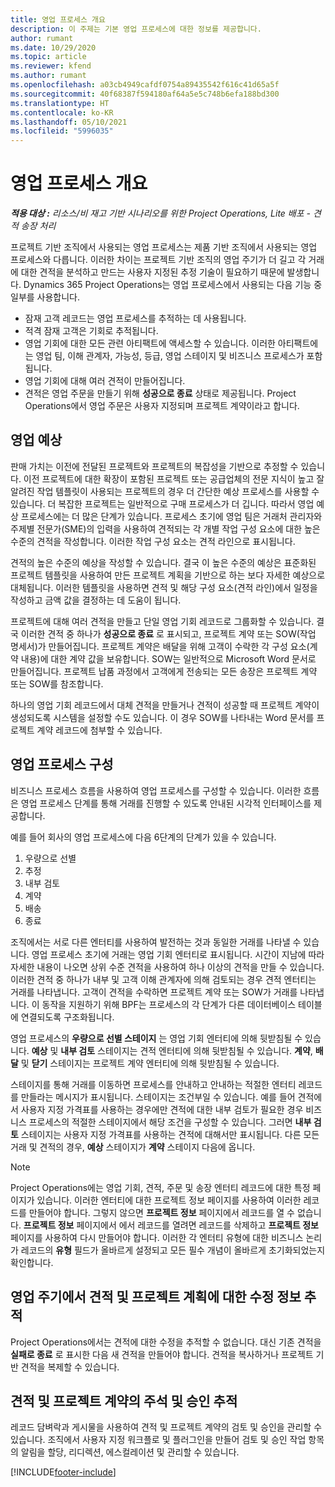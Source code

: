 ```yaml
---
title: 영업 프로세스 개요
description: 이 주제는 기본 영업 프로세스에 대한 정보를 제공합니다.
author: rumant
ms.date: 10/29/2020
ms.topic: article
ms.reviewer: kfend
ms.author: rumant
ms.openlocfilehash: a03cb4949cafdf0754a89435542f616c41d65a5f
ms.sourcegitcommit: 40f68387f594180af64a5e5c748b6efa188bd300
ms.translationtype: HT
ms.contentlocale: ko-KR
ms.lasthandoff: 05/10/2021
ms.locfileid: "5996035"
---
```

# <a name="sales-process-overview"></a>영업 프로세스 개요

_**적용 대상 :** 리소스/비 재고 기반 시나리오를 위한 Project Operations, Lite 배포 - 견적 송장 처리_

프로젝트 기반 조직에서 사용되는 영업 프로세스는 제품 기반 조직에서 사용되는 영업 프로세스와 다릅니다. 이러한 차이는 프로젝트 기반 조직의 영업 주기가 더 길고 각 거래에 대한 견적을 분석하고 만드는 사용자 지정된 추정 기술이 필요하기 때문에 발생합니다. Dynamics 365 Project Operations는 영업 프로세스에서 사용되는 다음 기능 중 일부를 사용합니다.

- 잠재 고객 레코드는 영업 프로세스를 추적하는 데 사용됩니다.
- 적격 잠재 고객은 기회로 추적됩니다.
- 영업 기회에 대한 모든 관련 아티팩트에 액세스할 수 있습니다. 이러한 아티팩트에는 영업 팀, 이해 관계자, 가능성, 등급, 영업 스테이지 및 비즈니스 프로세스가 포함됩니다.
- 영업 기회에 대해 여러 견적이 만들어집니다.
- 견적은 영업 주문을 만들기 위해 **성공으로 종료** 상태로 제공됩니다. Project Operations에서 영업 주문은 사용자 지정되며 프로젝트 계약이라고 합니다.

## <a name="estimate-a-sale"></a>영업 예상
판매 가치는 이전에 전달된 프로젝트와 프로젝트의 복잡성을 기반으로 추정할 수 있습니다. 이전 프로젝트에 대한 확장이 포함된 프로젝트 또는 공급업체의 전문 지식이 높고 잘 알려진 작업 템플릿이 사용되는 프로젝트의 경우 더 간단한 예상 프로세스를 사용할 수 있습니다. 더 복잡한 프로젝트는 일반적으로 구매 프로세스가 더 깁니다. 따라서 영업 예상 프로세스에는 더 많은 단계가 있습니다. 프로세스 초기에 영업 팀은 거래처 관리자와 주제별 전문가(SME)의 입력을 사용하여 견적되는 각 개별 작업 구성 요소에 대한 높은 수준의 견적을 작성합니다. 이러한 작업 구성 요소는 견적 라인으로 표시됩니다. 

견적의 높은 수준의 예상을 작성할 수 있습니다. 결국 이 높은 수준의 예상은 표준화된 프로젝트 템플릿을 사용하여 만든 프로젝트 계획을 기반으로 하는 보다 자세한 예상으로 대체됩니다. 이러한 템플릿을 사용하면 견적 및 해당 구성 요소(견적 라인)에서 일정을 작성하고 금액 값을 결정하는 데 도움이 됩니다. 

프로젝트에 대해 여러 견적을 만들고 단일 영업 기회 레코드로 그룹화할 수 있습니다. 결국 이러한 견적 중 하나가 **성공으로 종료** 로 표시되고, 프로젝트 계약 또는 SOW(작업 명세서)가 만들어집니다. 프로젝트 계약은 배달을 위해 고객이 수락한 각 구성 요소(계약 내용)에 대한 계약 값을 보유합니다. SOW는 일반적으로 Microsoft Word 문서로 만들어집니다. 프로젝트 납품 과정에서 고객에게 전송되는 모든 송장은 프로젝트 계약 또는 SOW를 참조합니다.

하나의 영업 기회 레코드에서 대체 견적을 만들거나 견적이 성공할 때 프로젝트 계약이 생성되도록 시스템을 설정할 수도 있습니다. 이 경우 SOW를 나타내는 Word 문서를 프로젝트 계약 레코드에 첨부할 수 있습니다.

## <a name="configure-the-sales-process"></a>영업 프로세스 구성
비즈니스 프로세스 흐름을 사용하여 영업 프로세스를 구성할 수 있습니다. 이러한 흐름은 영업 프로세스 단계를 통해 거래를 진행할 수 있도록 안내된 시각적 인터페이스를 제공합니다.

예를 들어 회사의 영업 프로세스에 다음 6단계의 단계가 있을 수 있습니다.

1. 우량으로 선별
2. 추정
3. 내부 검토
4. 계약
5. 배송
6. 종료
 
조직에서는 서로 다른 엔터티를 사용하여 발전하는 것과 동일한 거래를 나타낼 수 있습니다. 영업 프로세스 초기에 거래는 영업 기회 엔터티로 표시됩니다. 시간이 지남에 따라 자세한 내용이 나오면 상위 수준 견적을 사용하여 하나 이상의 견적을 만들 수 있습니다. 이러한 견적 중 하나가 내부 및 고객 이해 관계자에 의해 검토되는 경우 견적 엔터티는 거래를 나타냅니다. 고객이 견적을 수락하면 프로젝트 계약 또는 SOW가 거래를 나타냅니다. 이 동작을 지원하기 위해 BPF는 프로세스의 각 단계가 다른 데이터베이스 테이블에 연결되도록 구조화됩니다.

영업 프로세스의 **우량으로 선별 스테이지** 는 영업 기회 엔터티에 의해 뒷받침될 수 있습니다. **예상** 및 **내부 검토** 스테이지는 견적 엔터티에 의해 뒷받침될 수 있습니다. **계약**, **배달** 및 **닫기** 스테이지는 프로젝트 계약 엔터티에 의해 뒷받침될 수 있습니다.

스테이지를 통해 거래를 이동하면 프로세스를 안내하고 안내하는 적절한 엔터티 레코드를 만들라는 메시지가 표시됩니다. 스테이지는 조건부일 수 있습니다. 예를 들어 견적에서 사용자 지정 가격표를 사용하는 경우에만 견적에 대한 내부 검토가 필요한 경우 비즈니스 프로세스의 적절한 스테이지에서 해당 조건을 구성할 수 있습니다. 그러면 **내부 검토** 스테이지는 사용자 지정 가격표를 사용하는 견적에 대해서만 표시됩니다. 다른 모든 거래 및 견적의 경우, **예상** 스테이지가 **계약** 스테이지 다음에 옵니다.

> [!NOTE]
> Project Operations에는 영업 기회, 견적, 주문 및 송장 엔터티 레코드에 대한 특정 페이지가 있습니다. 이러한 엔터티에 대한 프로젝트 정보 페이지를 사용하여 이러한 레코드를 만들어야 합니다. 그렇지 않으면 **프로젝트 정보** 페이지에서 레코드를 열 수 없습니다. **프로젝트 정보** 페이지에서 에서 레코드를 열려면 레코드를 삭제하고 **프로젝트 정보** 페이지를 사용하여 다시 만들어야 합니다. 이러한 각 엔터티 유형에 대한 비즈니스 논리가 레코드의 **유형** 필드가 올바르게 설정되고 모든 필수 개념이 올바르게 초기화되었는지 확인합니다.


## <a name="track-revisions-to-quotes-and-project-plans-in-the-sales-cycle"></a>영업 주기에서 견적 및 프로젝트 계획에 대한 수정 정보 추적
Project Operations에서는 견적에 대한 수정을 추적할 수 없습니다. 대신 기존 견적을 **실패로 종료** 로 표시한 다음 새 견적을 만들어야 합니다. 견적을 복사하거나 프로젝트 기반 견적을 복제할 수 있습니다.

## <a name="track-comments-and-approvals-of-quotes-and-project-contracts"></a>견적 및 프로젝트 계약의 주석 및 승인 추적
레코드 담벼락과 게시물을 사용하여 견적 및 프로젝트 계약의 검토 및 승인을 관리할 수 있습니다. 조직에서 사용자 지정 워크플로 및 플러그인을 만들어 검토 및 승인 작업 항목의 알림을 할당, 리디렉션, 에스컬레이션 및 관리할 수 있습니다.


[!INCLUDE[footer-include](../includes/footer-banner.md)]